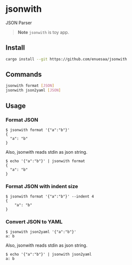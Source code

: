 # jsonwith
JSON Parser

> **Note**
> `jsonwith` is toy app.

## Install
```bash
cargo install --git https://github.com/enuesaa/jsonwith
```

## Commands
```bash
jsonwith format [JSON]
jsonwith json2yaml [JSON]
```

## Usage
### Format JSON
```console
$ jsonwith format '{"a":"b"}'
{
  "a": "b"
}
```
Also, jsonwith reads stdin as json string.
```console
$ echo '{"a":"b"}' | jsonwith format
{
  "a": "b"
}
```

### Format JSON with indent size
```console
$ jsonwith format '{"a":"b"}' --indent 4
{
    "a": "b"
}
```

### Convert JSON to YAML
```console
$ jsonwith json2yaml '{"a":"b"}'
a: b
```
Also, jsonwith reads stdin as json string.
```console
$ echo '{"a":"b"}' | jsonwith json2yaml
a: b
```
